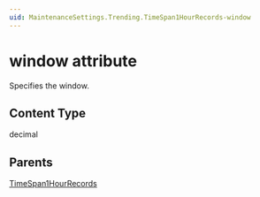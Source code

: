 ```yaml
---
uid: MaintenanceSettings.Trending.TimeSpan1HourRecords-window
---
```


# window attribute

Specifies the window.

## Content Type

decimal

## Parents

[TimeSpan1HourRecords](xref:MaintenanceSettings.Trending.TimeSpan1HourRecords)
